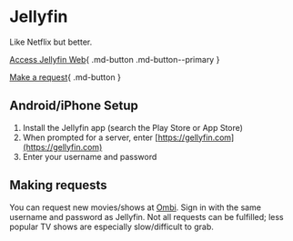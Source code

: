 # Jellyfin

Like Netflix but better.

[Access Jellyfin Web](https://gellyfin.com){ .md-button .md-button--primary }

[Make a request](https://ombi.gellyfin.com){ .md-button }


## Android/iPhone Setup

1. Install the Jellyfin app (search the Play Store or App Store)
2. When prompted for a server, enter [https://gellyfin.com](https://gellyfin.com)
3. Enter your username and password


## Making requests

You can request new movies/shows at [Ombi](https://ombi.gserver.club). Sign in with the same username and password as Jellyfin. Not all requests can be fulfilled; less popular TV shows are especially slow/difficult to grab.
